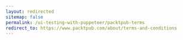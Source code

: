 ```yaml
---
layout: redirected
sitemap: false
permalink: /ui-testing-with-puppeteer/packtpub-terms
redirect_to: https://www.packtpub.com/about/terms-and-conditions
---
```


